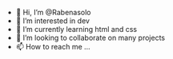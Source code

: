 - 👋 Hi, I’m @Rabenasolo
- 👀 I’m interested in dev
- 🌱 I’m currently learning html and css
- 💞️ I’m looking to collaborate on many projects
- 📫 How to reach me ...

<!---
Rabenasolo/Rabenasolo is a ✨ special ✨ repository because its `README.md` (this file) appears on your GitHub profile.
You can click the Preview link to take a look at your changes.
--->
